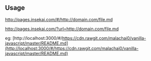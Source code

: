 ## Usage

http://pages.insekai.com/#/http://domain.com/file.md

http://pages.insekai.com/?url=http://domain.com/file.md

eg: [http://localhost:3000/#/https://cdn.rawgit.com/malachai0/vanilla-javascript/master/README.md](http://localhost:3000/#/https://cdn.rawgit.com/malachai0/vanilla-javascript/master/README.md)
